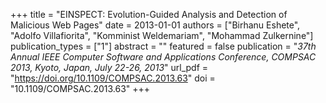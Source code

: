 +++
title = "EINSPECT: Evolution-Guided Analysis and Detection of Malicious Web Pages"
date = 2013-01-01
authors = ["Birhanu Eshete", "Adolfo Villafiorita", "Komminist Weldemariam", "Mohammad Zulkernine"]
publication_types = ["1"]
abstract = ""
featured = false
publication = "*37th Annual IEEE Computer Software and Applications Conference, COMPSAC 2013, Kyoto, Japan, July 22-26, 2013*"
url_pdf = "https://doi.org/10.1109/COMPSAC.2013.63"
doi = "10.1109/COMPSAC.2013.63"
+++

